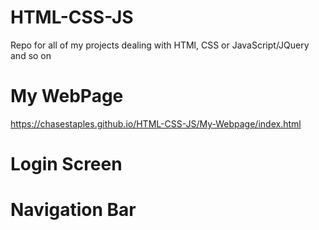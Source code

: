 # HTML-CSS-JS
Repo for all of my projects dealing with HTMl, CSS or JavaScript/JQuery and so on

# My WebPage

https://chasestaples.github.io/HTML-CSS-JS/My-Webpage/index.html

# Login Screen

# Navigation Bar
